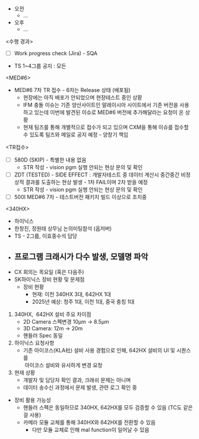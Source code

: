 - 오전
	- ...
- 오후
	- ...

<수행 경과>
- [ ] Work progress check (Jira) - SQA

- TS 1~4그룹 공지 : 모든 

<MED#6>
- MED#6 7차 TR 접수 - 6차는 Release 상태 (배포됨)
	- 현장에는 아직 배포가 안되었으며 현장테스트 중인 상황
	- IFM 충돌 이슈는 기존 양산사이트인 말레이시아 사이트에서 기존 버전을 사용하고 있는데 이번에 발견된 이슈로 MED#6 버전에 추가해달라는 요청이 온 상황
	- 현재 팀즈를 통해 개별적으로 접수가 되고 있으며 CXM을 통해 이슈를 접수할 수 있도록 팀즈와 메일로 공지 예정 - 양창기 책임

<TR접수>
- [ ] 580D (SKIP) - 특별한 내용 없음
	- STR 작성 - vision pgm 실행 안되는 현상 문의 및 확인
- [ ] ZDT (TESTED) - SIDE EFFECT : 개발자테스트 중 데이터 계산시 중간중간 비정상적 결과를 도출하는 현상 발생 - 1차 FAIL이며 2차 받을 예정
	- STR 작성 - vision pgm 실행 안되는 현상 문의 및 확인
- [ ] 500I MED#6 7차 - 테스트버전 패키지 빌드 이상으로 조치중

<340HX>
- 하이닉스
- 한창진, 정원태 상무님 논의미팅참석 (옵저버)
- TS - 2그룹, 이효중수석 담당
- 프로그램 크래시가 다수 발생, 모델명 파악
	- 
- CX 회의는 목요일 (혹은 다음주)
- SK하이닉스 장비 현황 및 문제점
	- 장비 현황
		- 현재: 이천 340HX 3대, 642HX 1대
		- 2025년 예상: 청주 1대, 이천 1대, 중국 충칭 1대
1. 340HX,  642HX 설비 주요 차이점
    - 2D Camera 스펙변경 10μm → 8.5μm 
    - 3D Camera: 12m → 20m
    - 핸들러 Spec 동일  
2. 하이닉스 요청사항
    - 기존 아이코스(KLA社) 설비 사용 경험으로 인해, 642HX 설비의 UI 및 시퀀스를  
         아이코스 설비와 유사하게 변경 요청  
3. 현재 상황
    - 개발자 및 담당자 확인 결과, 크래쉬 문제는 아니며
    - 데이터 송수신 과정에서 문제 발생, 관련 로그 확인 중
- 장비 활용 가능성
	- 핸들러 스펙은 동일하므로 340HX, 642HX를 모두 검증할 수 있음 (TC도 같은 걸 사용)
	- 카메라 모듈 교체를 통해 340HX와 642HX를 전환할 수 있음
		- 다만 모듈 교체로 인해 mal function이 일어날 수 있음